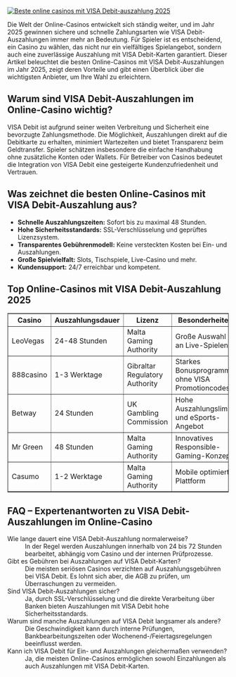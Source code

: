 [![Beste online casinos mit VISA Debit-auszahlung 2025](https://123-caf.pages.dev/gitsignup.png)](https://vrmoo.ru/Bt82HjjY)

<div>   <p>Die Welt der Online-Casinos entwickelt sich ständig weiter, und im Jahr 2025 gewinnen sichere und schnelle Zahlungsarten wie VISA Debit-Auszahlungen immer mehr an Bedeutung. Für Spieler ist es entscheidend, ein Casino zu wählen, das nicht nur ein vielfältiges Spielangebot, sondern auch eine zuverlässige Auszahlung mit VISA Debit-Karten garantiert. Dieser Artikel beleuchtet die besten Online-Casinos mit VISA Debit-Auszahlungen im Jahr 2025, zeigt deren Vorteile und gibt einen Überblick über die wichtigsten Anbieter, um Ihre Wahl zu erleichtern.</p>      <h2>Warum sind VISA Debit-Auszahlungen im Online-Casino wichtig?</h2>   <p>VISA Debit ist aufgrund seiner weiten Verbreitung und Sicherheit eine bevorzugte Zahlungsmethode. Die Möglichkeit, Auszahlungen direkt auf die Debitkarte zu erhalten, minimiert Wartezeiten und bietet Transparenz beim Geldtransfer. Spieler schätzen insbesondere die einfache Handhabung ohne zusätzliche Konten oder Wallets. Für Betreiber von Casinos bedeutet die Integration von VISA Debit eine gesteigerte Kundenzufriedenheit und Vertrauen.</p>      <h2>Was zeichnet die besten Online-Casinos mit VISA Debit-Auszahlung aus?</h2>   <ul>     <li><strong>Schnelle Auszahlungszeiten:</strong> Sofort bis zu maximal 48 Stunden.</li>     <li><strong>Hohe Sicherheitsstandards:</strong> SSL-Verschlüsselung und geprüftes Lizenzsystem.</li>     <li><strong>Transparentes Gebührenmodell:</strong> Keine versteckten Kosten bei Ein- und Auszahlungen.</li>     <li><strong>Große Spielvielfalt:</strong> Slots, Tischspiele, Live-Casino und mehr.</li>     <li><strong>Kundensupport:</strong> 24/7 erreichbar und kompetent.</li>   </ul>      <h2>Top Online-Casinos mit VISA Debit-Auszahlung 2025</h2>   <table border="1" cellpadding="8" cellspacing="0">     <thead>       <tr>         <th>Casino</th>         <th>Auszahlungsdauer</th>         <th>Lizenz</th>         <th>Besonderheiten</th>       </tr>     </thead>     <tbody>       <tr>         <td>LeoVegas</td>         <td>24-48 Stunden</td>         <td>Malta Gaming Authority</td>         <td>Große Auswahl an Live-Spielen</td>       </tr>       <tr>         <td>888casino</td>         <td>1-3 Werktage</td>         <td>Gibraltar Regulatory Authority</td>         <td>Starkes Bonusprogramm ohne VISA Promotioncodes</td>       </tr>       <tr>         <td>Betway</td>         <td>24 Stunden</td>         <td>UK Gambling Commission</td>         <td>Hohe Auszahlungslimits und eSports-Angebot</td>       </tr>       <tr>         <td>Mr Green</td>         <td>48 Stunden</td>         <td>Malta Gaming Authority</td>         <td>Innovatives Responsible-Gaming-Konzept</td>       </tr>       <tr>         <td>Casumo</td>         <td>1-2 Werktage</td>         <td>Malta Gaming Authority</td>         <td>Mobile optimierte Plattform</td>       </tr>     </tbody>   </table>      <h2>FAQ – Expertenantworten zu VISA Debit-Auszahlungen im Online-Casino</h2>   <dl>     <dt>Wie lange dauert eine VISA Debit-Auszahlung normalerweise?</dt>     <dd>In der Regel werden Auszahlungen innerhalb von 24 bis 72 Stunden bearbeitet, abhängig vom Casino und der internen Prüfprozesse.</dd>        <dt>Gibt es Gebühren bei Auszahlungen auf VISA Debit-Karten?</dt>     <dd>Die meisten seriösen Casinos verzichten auf Auszahlungsgebühren bei VISA Debit. Es lohnt sich aber, die AGB zu prüfen, um Überraschungen zu vermeiden.</dd>        <dt>Sind VISA Debit-Auszahlungen sicher?</dt>     <dd>Ja, durch SSL-Verschlüsselung und die direkte Verarbeitung über Banken bieten Auszahlungen mit VISA Debit hohe Sicherheitsstandards.</dd>        <dt>Warum sind manche Auszahlungen auf VISA Debit langsamer als andere?</dt>     <dd>Die Geschwindigkeit kann durch interne Prüfungen, Bankbearbeitungszeiten oder Wochenend-/Feiertagsregelungen beeinflusst werden.</dd>        <dt>Kann ich VISA Debit für Ein- und Auszahlungen gleichermaßen verwenden?</dt>     <dd>Ja, die meisten Online-Casinos ermöglichen sowohl Einzahlungen als auch Auszahlungen mit VISA Debit-Karten.</dd>   </dl>   </div>